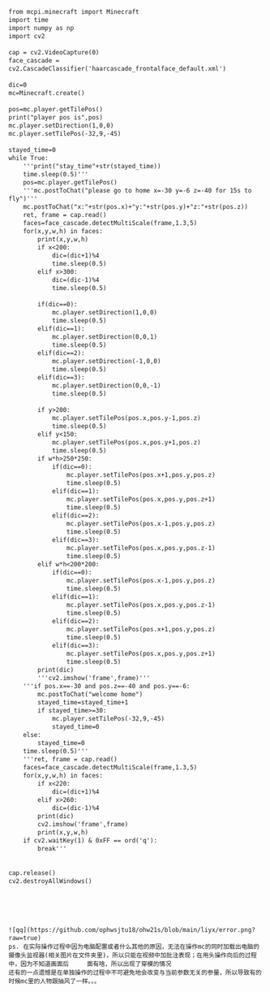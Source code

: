     from mcpi.minecraft import Minecraft
    import time
    import numpy as np
    import cv2

    cap = cv2.VideoCapture(0)
    face_cascade = cv2.CascadeClassifier('haarcascade_frontalface_default.xml')

    dic=0
    mc=Minecraft.create()

    pos=mc.player.getTilePos()
    print("player pos is",pos)
    mc.player.setDirection(1,0,0)
    mc.player.setTilePos(-32,9,-45)

    stayed_time=0
    while True:
        '''print("stay_time"+str(stayed_time))
        time.sleep(0.5)'''
        pos=mc.player.getTilePos()
        '''mc.postToChat("please go to home x=-30 y=-6 z=-40 for 15s to fly")'''
        mc.postToChat("x:"+str(pos.x)+"y:"+str(pos.y)+"z:"+str(pos.z))
        ret, frame = cap.read()
        faces=face_cascade.detectMultiScale(frame,1.3,5)
        for(x,y,w,h) in faces:
            print(x,y,w,h)
            if x<200:
                dic=(dic+1)%4
                time.sleep(0.5)
            elif x>300:
                dic=(dic-1)%4
                time.sleep(0.5)

            if(dic==0):
                mc.player.setDirection(1,0,0)
                time.sleep(0.5)
            elif(dic==1):
                mc.player.setDirection(0,0,1)
                time.sleep(0.5)
            elif(dic==2):
                mc.player.setDirection(-1,0,0)
                time.sleep(0.5)
            elif(dic==3):
                mc.player.setDirection(0,0,-1)
                time.sleep(0.5)
            
            if y>200:
                mc.player.setTilePos(pos.x,pos.y-1,pos.z)
                time.sleep(0.5)
            elif y<150:
                mc.player.setTilePos(pos.x,pos.y+1,pos.z)
                time.sleep(0.5)
            if w*h>250*250:
                if(dic==0):
                    mc.player.setTilePos(pos.x+1,pos.y,pos.z)
                    time.sleep(0.5)
                elif(dic==1):
                    mc.player.setTilePos(pos.x,pos.y,pos.z+1)
                    time.sleep(0.5)
                elif(dic==2):
                    mc.player.setTilePos(pos.x-1,pos.y,pos.z)
                    time.sleep(0.5)
                elif(dic==3):
                    mc.player.setTilePos(pos.x,pos.y,pos.z-1)
                    time.sleep(0.5)
            elif w*h<200*200:
                if(dic==0):
                    mc.player.setTilePos(pos.x-1,pos.y,pos.z)
                    time.sleep(0.5)
                elif(dic==1):
                    mc.player.setTilePos(pos.x,pos.y,pos.z-1)
                    time.sleep(0.5)
                elif(dic==2):
                    mc.player.setTilePos(pos.x+1,pos.y,pos.z)
                    time.sleep(0.5)
                elif(dic==3):
                    mc.player.setTilePos(pos.x,pos.y,pos.z+1)
                    time.sleep(0.5)
            print(dic)
            '''cv2.imshow('frame',frame)'''
        '''if pos.x==-30 and pos.z==-40 and pos.y==-6:
            mc.postToChat("welcome home")
            stayed_time=stayed_time+1
            if stayed_time>=30:
                mc.player.setTilePos(-32,9,-45)
                stayed_time=0
        else:
            stayed_time=0
        time.sleep(0.5)'''
        '''ret, frame = cap.read()
        faces=face_cascade.detectMultiScale(frame,1.3,5)
        for(x,y,w,h) in faces:
            if x<220:
                dic=(dic+1)%4
            elif x>260:
                dic=(dic-1)%4
            print(dic)
            cv2.imshow('frame',frame)
            print(x,y,w,h)
        if cv2.waitKey(1) & 0xFF == ord('q'):
            break'''


    cap.release()
    cv2.destroyAllWindows()

        
     


    ![qq](https://github.com/ophwsjtu18/ohw21s/blob/main/liyx/error.png?raw=true)
    ps. 在实际操作过程中因为电脑配置或者什么其他的原因，无法在操作mc的同时加载出电脑的摄像头监视器(相关图片在文件夹里)，所以只能在视频中加批注表现；在用头操作向后的过程中，因为不知道画面后     面有啥，所以出现了穿模的情况
    还有的一点遗憾是在单独操作的过程中不可避免地会改变与当前参数无关的参量，所以导致有的时候mc里的人物跟抽风了一样。。。

